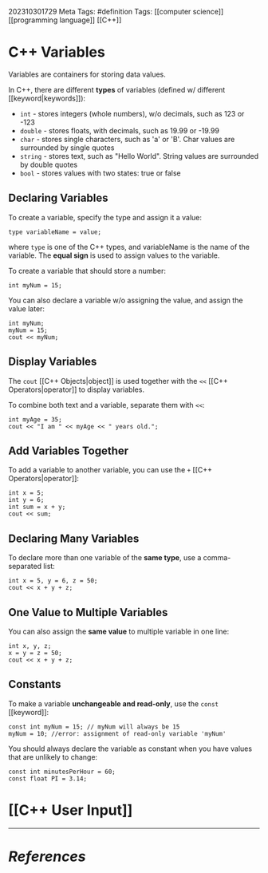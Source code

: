 202310301729
Meta Tags: #definition 
Tags: [[computer science]] [[programming language]] [[C++]]

# C++ Variables

Variables are containers for storing data values.

In C++, there are different **types** of variables (defined w/ different [[keyword|keywords]]):
- `int` - stores integers (whole numbers), w/o decimals, such as 123 or -123
- `double` - stores floats, with decimals, such as 19.99 or -19.99
- `char` - stores single characters, such as 'a' or 'B'. Char values are surrounded by single quotes
- `string` - stores text, such as "Hello World". String values are surrounded by double quotes
- `bool` - stores values with two states: true or false

## Declaring Variables

To create a variable, specify the type and assign it a value:

`type variableName = value;`

where `type` is one of the C++ types, and variableName is the name of the variable. The **equal sign** is used to assign values to the variable. 

To create a variable that should store a number:

`int myNum = 15;`

You can also declare a variable w/o assigning the value, and assign the value later:

```
int myNum;
myNum = 15;
cout << myNum;
```

## Display Variables

The `cout` [[C++ Objects|object]] is used together with the `<<` [[C++ Operators|operator]] to display variables.

To combine both text and a variable, separate them with `<<`:

```
int myAge = 35;
cout << "I am " << myAge << " years old.";
```

## Add Variables Together

To add a variable to another variable, you can use the `+` [[C++ Operators|operator]]:

```
int x = 5;
int y = 6;
int sum = x + y;
cout << sum;
```


## Declaring Many Variables

To declare more than one variable of the **same type**, use a comma-separated list:

```
int x = 5, y = 6, z = 50;
cout << x + y + z;
```

## One Value to Multiple Variables

You can also assign the **same value** to multiple variable in one line:

```
int x, y, z;
x = y = z = 50;
cout << x + y + z;
```

## Constants

To make a variable **unchangeable and read-only**, use the `const` [[keyword]]:

```
const int myNum = 15; // myNum will always be 15
myNum = 10; //error: assignment of read-only variable 'myNum'
```

You should always declare the variable as constant when you have values that are unlikely to change:

```
const int minutesPerHour = 60;
const float PI = 3.14;
```


# [[C++ User Input]]

---
# *References*